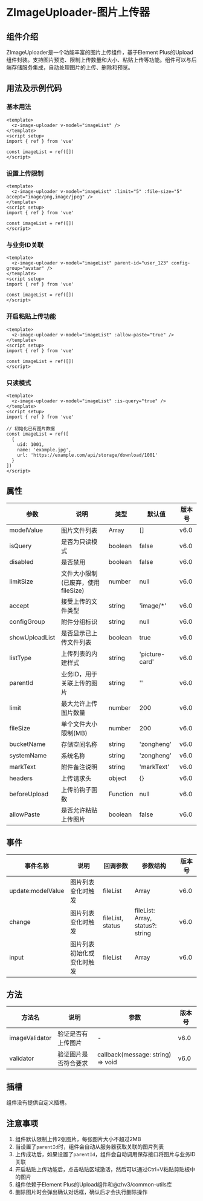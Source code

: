 # ZImageUploader-图片上传器
## 组件介绍
ZImageUploader是一个功能丰富的图片上传组件，基于Element Plus的Upload组件封装。支持图片预览、限制上传数量和大小、粘贴上传等功能。组件可以与后端存储服务集成，自动处理图片的上传、删除和预览。

## 用法及示例代码
### 基本用法
```vue
<template>
  <z-image-uploader v-model="imageList" />
</template>
<script setup>
import { ref } from 'vue'

const imageList = ref([])
</script>

```

### 设置上传限制
```vue
<template>
  <z-image-uploader v-model="imageList" :limit="5" :file-size="5" accept="image/png,image/jpeg" />
</template>
<script setup>
import { ref } from 'vue'

const imageList = ref([])
</script>

```

### 与业务ID关联
```vue
<template>
  <z-image-uploader v-model="imageList" parent-id="user_123" config-group="avatar" />
</template>
<script setup>
import { ref } from 'vue'

const imageList = ref([])
</script>

```

### 开启粘贴上传功能
```vue
<template>
  <z-image-uploader v-model="imageList" :allow-paste="true" />
</template>
<script setup>
import { ref } from 'vue'

const imageList = ref([])
</script>

```

### 只读模式
```vue
<template>
  <z-image-uploader v-model="imageList" :is-query="true" />
</template>
<script setup>
import { ref } from 'vue'

// 初始化已有图片数据
const imageList = ref([
  {
    uid: 1001,
    name: 'example.jpg',
    url: 'https://example.com/api/storage/download/1001'
  }
])
</script>

```

## 属性
| 参数 | 说明 | 类型 | 默认值 | 版本号 |
| --- | --- | --- | --- | --- |
| modelValue | 图片文件列表 | Array | [] | v6.0 |
| isQuery | 是否为只读模式 | boolean | false | v6.0 |
| disabled | 是否禁用 | boolean | false | v6.0 |
| limitSize | 文件大小限制(已废弃，使用fileSize) | number | null | v6.0 |
| accept | 接受上传的文件类型 | string | 'image/*' | v6.0 |
| configGroup | 附件分组标识 | string | null | v6.0 |
| showUploadList | 是否显示已上传文件列表 | boolean | true | v6.0 |
| listType | 上传列表的内建样式 | string | 'picture-card' | v6.0 |
| parentId | 业务ID，用于关联上传的图片 | string | '' | v6.0 |
| limit | 最大允许上传图片数量 | number | 200 | v6.0 |
| fileSize | 单个文件大小限制(MB) | number | 200 | v6.0 |
| bucketName | 存储空间名称 | string | 'zongheng' | v6.0 |
| systemName | 系统名称 | string | 'zongheng' | v6.0 |
| markText | 附件备注说明 | string | 'markText' | v6.0 |
| headers | 上传请求头 | object | {} | v6.0 |
| beforeUpload | 上传前钩子函数 | Function | null | v6.0 |
| allowPaste | 是否允许粘贴上传图片 | boolean | false | v6.0 |


## 事件
| 事件名称 | 说明 | 回调参数 | 参数结构 | 版本号 |
| --- | --- | --- | --- | --- |
| update:modelValue | 图片列表变化时触发 | fileList | Array | v6.0 |
| change | 图片列表变化时触发 | fileList, status | fileList: Array, status?: string | v6.0 |
| input | 图片列表初始化或变化时触发 | fileList | Array | v6.0 |


## 方法
| 方法名 | 说明 | 参数 | 版本号 |
| --- | --- | --- | --- |
| imageValidator | 验证是否有上传图片 | - | v6.0 |
| validator | 验证图片是否符合要求 | callback(message: string) => void | v6.0 |


## 插槽
组件没有提供自定义插槽。

## 注意事项
1. 组件默认限制上传2张图片，每张图片大小不超过2MB
2. 当设置了`parentId`时，组件会自动从服务器获取关联的图片列表
3. 上传成功后，如果设置了`parentId`，组件会自动调用保存接口将图片与业务ID关联
4. 开启粘贴上传功能后，点击粘贴区域激活，然后可以通过Ctrl+V粘贴剪贴板中的图片
5. 组件依赖于Element Plus的Upload组件和@zhv3/common-utils库
6. 删除图片时会弹出确认对话框，确认后才会执行删除操作

